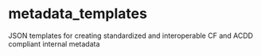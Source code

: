 # metadata_templates
JSON templates for creating standardized and interoperable CF and ACDD compliant internal metadata 
